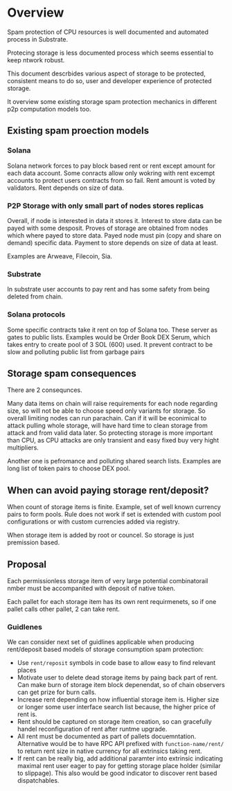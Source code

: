 # Overview

Spam protection of CPU resources is well documented and automated process in Substrate.

Protecing storage is less documented process which seems essential to keep ntwork robust.

This document descrbides various aspect of storage to be protected, consistent means to do so, user and developer experience of protected storage. 

It overview some existing storage spam protection mechanics in different p2p computation models too.

## Existing spam proection models


### Solana

Solana network forces to pay block based rent or rent except amount for each data account. 
Some conracts allow only wokring with rent excempt accounts to protect users contracts from so fail.
Rent amount is voted by validators. Rent depends on size of data.

### P2P Storage with only small part of nodes stores replicas

Overall, if node is interested in data it stores it.
Interest to store data can be payed with some desposit.
Proves of storage are obtained from nodes which where payed to store data. 
Payed node must pin (copy and share on demand) specific data.
Payment to store depends on size of data at least.

Examples are Arweave, Filecoin, Sia.

### Substrate 

In substrate user accounts to pay rent and has some safety from being deleted from chain.

### Solana protocols

Some specific contracts take it rent on top of Solana too. 
These server as gates to public lists. 
Examples would be Order Book DEX Serum, which takes entry to create pool of 3 SOL (600) used.
It prevent contract to be slow and polluting public list from garbage pairs


## Storage spam consequences

There are 2 consequnces.

Many data items on chain will raise requirements for each node regarding size, so will not be able to choose speed only variants for storage.
So overall limiting nodes can run parachain.
Can if it will be econimical to attack pulling whole storage, will have hard time to clean storage from attack and from valid data later.
So protecting storage is more important than CPU, as CPU attacks are only transient and easy fixed buy very hight multipliers.

Another one is pefromance and polluting shared search lists. 
Examples are long list of token pairs to choose DEX pool.

## When can avoid paying storage rent/deposit?

When count of storage items is finite. 
Example, set of well known currency pairs to form pools.
Rule does not work if set is extended with custom pool configurations or with custom currencies added via registry.

When storage item is added by root or councel.
So storage is just premission based.

## Proposal

Each permissionless storage item of very large potential combinatorail nmber must be accompanited with deposit of native token.

Each pallet for each storage item has its own rent requirmenets, so if one pallet calls other pallet, 2 can take rent.

### Guidlenes

We can consider next set of guidlines applicable when producing rent/deposit based models of storage consumption spam protection:

- Use `rent/reposit` symbols in code base to allow easy to find relevant places
- Motivate user to delete dead storage items by paing back part of rent. Can make burn of storage item block depenendat, so of chain observers can get prize for burn calls.
- Increase rent depending on how influential storage item is. Higher size or longer some user interface search list because, the higher price of rent is.
- Rent should be captured on storage item creation, so can gracefully handel reconfiguration of rent after runtme upgrade.
- All rent must be documented as part of pallets docuemntation. Alternative would be to have RPC API prefixed with `function-name/rent/` to return rent size in native currency for all extrinsics taking rent.
- If rent can be really big, add additional paramter into extrinsic indicating maximal rent user eager to pay for getting storage place holder (similar to slippage). This also would be good indicator to discover rent based dispatchables.

